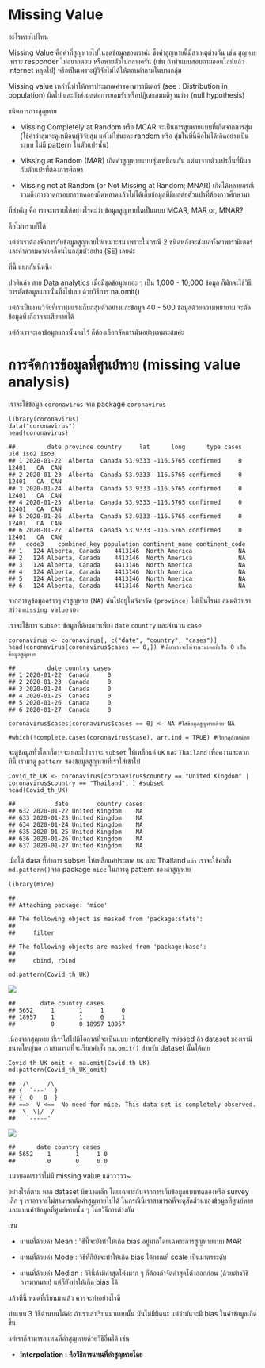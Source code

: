 # Missing Value

อะไรหายไปไหน

Missing Value คือค่าที่สูญหายไปในชุดข้อมูลของเราค่ะ
ซึ่งค่าสูญหายนี้มีสาเหตุต่างกัน เช่น สูญหายเพราะ responder ไม่อยากตอบ
หรือหายตัวไปกลางครัน (เช่น ถ้าทำแบบสอบถามออนไลน์แล้ว internet หลุดไป)
หรือเป็นเพราะผู้วิจัยไม่ได้ให้ตอบคำถามในบางกลุ่ม

Missing value เหล่านี้ทำให้การประมาณค่าของพารามิเตอร์ (see :
Distribution in population) ผิดไป
และยังส่งผลต่อการยอมรับหรือปฏิเสธสมมติฐานว่าง (null hypothesis)

ชนิดการการสูญหาย

-   Missing Completely at Random หรือ MCAR
    จะเป็นการสูยหายแบบที่เกิดจากการสุ่ม
    (ใช้คำว่าสุ่มจะดูเหมือนผู้วิจัยสุ่ม แต่ไม่ใช่นะคะ random หรือ
    สุ่มในที่นี้คือไม่ได้เกิดอย่างเป็นระบบ ไม่มี pattern ในตัวแปรนั้น)

-   Missing at Random (MAR) เกิดค่าสูญหายแบบสุ่มเหมือนกัน
    แต่มาจากตัวแปรอื่นที่มีผลกับตัวแปรที่ต้องการศึกษา

-   Missing not at Random (or Not Missing at Random; MNAR)
    เกิดได้หลายกรณีรวมถึงการวาดกรอบการทดลองผิดพลาดแล้วไม่ได้เก็บข้อมูลที่มีผลต่อตัวแปรที่ต้องการศึกษามา

ที่สำคัญ คือ เราจะทราบได้อย่างไรคะว่า ข้อมูลสูญหายใดเป็นแบบ MCAR, MAR
or, MNAR?

คือไม่ทราบก็ได้

แต่ว่าเราต้องจัดการกับข้อมูลสูญหายให้เหมาะสม เพราะในกรณี 2
ชนิดหลังจะส่งผลทั้งค่าพารามิเตอร์และค่าความคาดเคลื่อนในกลุ่มตัวอย่าง
(SE) เลยค่ะ

ที่นี้ แยกกันนิดนึง

ปกติแล้ว สาย Data analytics เมื่อมีชุดข้อมูลเยอะ ๆ เป็น 1,000 - 10,000
ข้อมูล ก็มักจะใช้วิธีการตัดข้อมูลแถวนั้นทิ้งไปเลย ด้วยวิธีการ na.omit()

แต่ถ้าเป็นงานวิจัยที่เราทุ่มแรงเก็บกลุ่มตัวอย่างและข้อมูล 40 - 500
ข้อมูลด้วยความพยายาม จะตัดข้อมูลทิ้งก็อาจจะเสียดายได้

แต่ถ้าเราจะเอาข้อมูลแถวนั้นคงไว้ ก็ต้องเลือกจัดการมันอย่างเหมาะสมค่ะ

# การจัดการข้อมูลที่ศูนย์หาย (missing value analysis)

เราจะใช้ข้อมูล `coronavirus` จาก package `coronavirus`

    library(coronavirus)
    data("coronavirus")
    head(coronavirus)

    ##         date province country     lat      long      type cases   uid iso2 iso3
    ## 1 2020-01-22  Alberta  Canada 53.9333 -116.5765 confirmed     0 12401   CA  CAN
    ## 2 2020-01-23  Alberta  Canada 53.9333 -116.5765 confirmed     0 12401   CA  CAN
    ## 3 2020-01-24  Alberta  Canada 53.9333 -116.5765 confirmed     0 12401   CA  CAN
    ## 4 2020-01-25  Alberta  Canada 53.9333 -116.5765 confirmed     0 12401   CA  CAN
    ## 5 2020-01-26  Alberta  Canada 53.9333 -116.5765 confirmed     0 12401   CA  CAN
    ## 6 2020-01-27  Alberta  Canada 53.9333 -116.5765 confirmed     0 12401   CA  CAN
    ##   code3    combined_key population continent_name continent_code
    ## 1   124 Alberta, Canada    4413146  North America             NA
    ## 2   124 Alberta, Canada    4413146  North America             NA
    ## 3   124 Alberta, Canada    4413146  North America             NA
    ## 4   124 Alberta, Canada    4413146  North America             NA
    ## 5   124 Alberta, Canada    4413146  North America             NA
    ## 6   124 Alberta, Canada    4413146  North America             NA

จากการดูข้อมูลคร่าวๆ ค่าสูญหาย `(NA)` ดันไปอยู่ในจังหวัด `(province)`
ไม่เป็นไรนะ สมมติว่าเราสร้าง `missing value` เอง

เราจะใช้การ `subset` ข้อมูลที่ต้องการเพียง `date` `country` และจำนวน
`case`

    coronavirus <- coronavirus[, c("date", "country", "cases")]
    head(coronavirus[coronavirus$cases == 0,]) #เดี๋ยวเราจะให้จำนวนเคสที่เป็น 0 เป็นข้อมูลสูญหาย

    ##         date country cases
    ## 1 2020-01-22  Canada     0
    ## 2 2020-01-23  Canada     0
    ## 3 2020-01-24  Canada     0
    ## 4 2020-01-25  Canada     0
    ## 5 2020-01-26  Canada     0
    ## 6 2020-01-27  Canada     0

    coronavirus$cases[coronavirus$cases == 0] <- NA #ใส่ข้อมูลสูญหายด้วย NA

    #which(!complete.cases(coronavirus$case), arr.ind = TRUE) #เรียกดูสักหน่อย

จะดูข้อมูลทั่วโลกก็อาจจะเยอะไป เราจะ `subset` ให้เหลือแค่ `UK` และ
`Thailand` เพื่อความสะดวก ทีนี้ เรามาดู `pattern`
ของข้อมูลสูญหายที่เราใส่เข้าไป

    Covid_th_UK <- coronavirus[coronavirus$country == "United Kingdom" | coronavirus$country == "Thailand", ] #subset
    head(Covid_th_UK)

    ##           date        country cases
    ## 632 2020-01-22 United Kingdom    NA
    ## 633 2020-01-23 United Kingdom    NA
    ## 634 2020-01-24 United Kingdom    NA
    ## 635 2020-01-25 United Kingdom    NA
    ## 636 2020-01-26 United Kingdom    NA
    ## 637 2020-01-27 United Kingdom    NA

เมื่อได้ data ที่ทำการ subset ให้เหลือแค่ประเทศ `UK` และ Thailand `แล้ว`
เราจะใช้คำสั่ง `md.pattern()`จาก package `mice` ในการดู pattern
ของค่าสูญหาย

    library(mice)

    ## 
    ## Attaching package: 'mice'

    ## The following object is masked from 'package:stats':
    ## 
    ##     filter

    ## The following objects are masked from 'package:base':
    ## 
    ##     cbind, rbind

    md.pattern(Covid_th_UK)

![](miss_concept_files/figure-markdown_strict/unnamed-chunk-4-1.png)

    ##       date country cases      
    ## 5652     1       1     1     0
    ## 18957    1       1     0     1
    ##          0       0 18957 18957

เนื่องจากสูญหาย ที่เราใส่ไปมีโอกาสที่จะเป็นแบบ intentionally missed ถ้า
dataset ของเรามีขนาดใหญ่พอ เราสามารถที่จะเรียกคำสั่ง `na.omit()` สำหรับ
dataset นั้นได้เลย

    Covid_th_UK_omit <- na.omit(Covid_th_UK)
    md.pattern(Covid_th_UK_omit)

    ##  /\     /\
    ## {  `---'  }
    ## {  O   O  }
    ## ==>  V <==  No need for mice. This data set is completely observed.
    ##  \  \|/  /
    ##   `-----'

![](miss_concept_files/figure-markdown_strict/unnamed-chunk-5-1.png)

    ##      date country cases  
    ## 5652    1       1     1 0
    ##         0       0     0 0

แมวบอกเราว่าไม่มี missing value แล้ววววว~

อย่างไรก็ตาม หาก dataset มีขนาดเล็ก
โดยเฉพาะกับจากการเก็บข้อมูลแบบทดลองหรือ survey เล็ก ๆ
เราอาจจะไม่สามารถตัดค่าสูญหายไปได้
ในกรณีนี้เราสามารถที่จะดูสัดส่วนของข้อมูลที่ศูนย์หายและแทนค่าข้อมูลที่ศูนย์หายนั้น
ๆ โดยวิธีการต่างกัน

เช่น

-   แทนที่ด้วยค่า Mean : วิธีนี้จะยังทำให้เกิด bias
    อยู่มากโดยเฉพาะการสูญหายแบบ MAR

-   แทนที่ด้วยค่า Mode : วิธีที่ก็ยังจะทำให้เกิด bias ได้กรณที่ scale
    เป็นมาตรระดับ

-   แทนที่ด้วยค่า Median : วิธีนี้ถ้ามีค่าสุดโต่งมาก ๆ
    ก็ต้องกำจัดค่าสุดโต่งออกก่อน (ด้วยต่างวิธีการมากมาย)
    แต่ก็ยังทำให้เกิด bias ได้

แล้วทีนี้ หมดที่เรียนมาแล้ว ควรจะทำอย่างไรดี

ทำแบบ 3 วิธีด้านบนได้ค่ะ ถ้าเราเล่าเรียนมาแบบนั้น มันไม่มีผิดนะ
แต่ว่ามันจะมี bias ในค่าข้อมูลเกิดขึ้น

แต่เราก็สามารถแทนที่ค่าสูญหายด้วยวิธีอื่นได้ เช่น

-   **Interpolation : คือวิธีการแทนที่ค่าสูญหายโดย**
